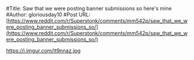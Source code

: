 #Title: Saw that we were posting banner submissions so here's mine
#Author: gloriousday10
#Post URL: [https://www.reddit.com/r/Superstonk/comments/mm542p/saw_that_we_were_posting_banner_submissions_so/](https://www.reddit.com/r/Superstonk/comments/mm542p/saw_that_we_were_posting_banner_submissions_so/)


https://i.imgur.com/It9nnaz.jpg
